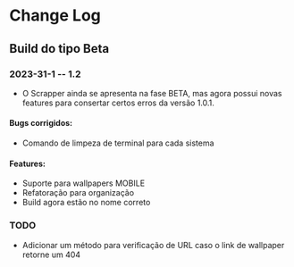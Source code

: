 # Change Log

## Build do tipo Beta

### 2023-31-1 -- 1.2

- O Scrapper ainda se apresenta na fase BETA, mas agora possui novas features para consertar certos erros da versão 1.0.1.

#### Bugs corrigidos:

- Comando de limpeza de terminal para cada sistema

#### Features:

- Suporte para wallpapers MOBILE
- Refatoração para organização
- Build agora estão no nome correto

### TODO

- Adicionar um método para verificação de URL caso o link de wallpaper retorne um 404
